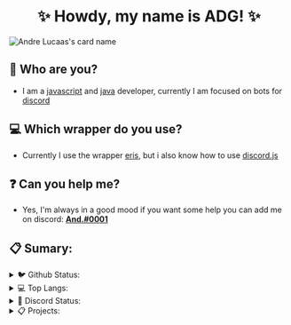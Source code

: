 <h1 align="center">✨ Howdy, my name is ADG! ✨</h1>

![Andre Lucaas's card name](https://cardivo.vercel.app/api?name=ADG&description=Hello%20my%20name%20is%20ADG%20I%20am%20a%20JavaScript%20programmer&image=https://avatars.githubusercontent.com/u/65923257?v=4&site=https://adgdeveloper.tk&github=andrelucaas&instagram=4ndre_piloto&twitter=4DG_YT)

## 🤔 Who are you?
- I am a [javascript](https://developer.mozilla.org/en-US/docs/Web/JavaScript) and [java](https://www.java.com/pt-BR/) developer, currently I am focused on bots for [discord](https://discord.com/)
## 💻 Which wrapper do you use?
- Currently I use the wrapper [eris](https://www.npmjs.com/package/eris), but i also know how to use [discord.js](https://www.npmjs.com/package/discord.js)
## ❓ Can you help me?
- Yes, I'm always in a good mood if you want some help you can add me on discord: [**And.#0001**](https://discord.com/users/717766639260532826)

## 📋 Sumary:

<details>
<summary>🐦 Github Status:</summary>
  <img src="https://github-readme-stats.vercel.app/api?username=andrelucaas&show_icons=true&theme=transparent" alt="git-status" class="center">
</details>

<details>
  <summary>💻 Top Langs:</summary>
  <img src="https://github-readme-stats.vercel.app/api/top-langs/?username=andrelucaas&theme=transparent" alt="top-langs" class="center">
</details>

<details>
<summary>💬 Discord Status:</summary>
  <a href='https://discord.com/users/726449359167684734'><img src="https://discord.c99.nl/widget/theme-1/726449359167684734.png" alt="top-langs" class="center"></a>
</details>

<details>
<summary>📋 Projects:</summary>
<br>
<center>

- <a href="https://zulybot.xyz/">Zuly</a>
- <a href="https://adgdeveloper.tk/">Portfolio</a>

</center>

</details>
